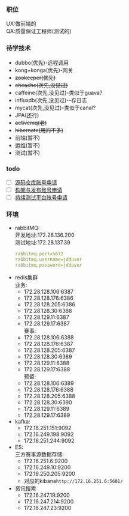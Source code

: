 ### 职位
UX:做前端的  
QA:质量保证工程师(测试的)  

### 待学技术  
* dubbo(优先)-远程调用
* kong+konga(优先)-网关
* ~~zookeeper(优先)~~
* ~~ehcache(次先,没见过)~~
* caffeine(次先,没见过)-类似于guava?
* influxdb(次先,没见过)--存日志
* mycat(次先,没见过)-类似于canal?
* JPA(还行)
* ~~activemq(老)~~
* ~~hibernate(用的不多)~~
* 前端(暂不)
* 运维(暂不)
* 测试(暂不)

### todo
* [ ] [源码仓库账号申请](http://git.jiangduoduo.com)  
* [ ] [构架与发布账号申请](http://haier.jddops.com/dashboard)
* [ ] [持续测试平台账号申请](http://172.28.136.93:8081/)

### 环境  
* rabbitMQ:  
  开发地址:172.28.136.200  
  测试地址:172.28.137.39  
  ```yml
  rabbitmq.port=5672  
  rabbitmq.username=jdduser
  rabbitmq.password=jdduser
  ```
* redis集群  
  业务:  
  * 172.28.128.106:6387
  * 172.28.128.176:6386
  * 172.28.128.205:6386
  * 172.28.128.30:6388
  * 172.28.129.11:6387
  * 172.28.129.17:6387  
  赛事:  
  * 172.28.128.106:6388
  * 172.28.128.176:6387
  * 172.28.128.205:6387
  * 172.28.128.30:6389
  * 172.28.129.11:6388
  * 172.28.129.17:6388  
  预留:  
  * 172.28.128.106:6389
  * 172.28.128.176:6388
  * 172.28.128.205:6388
  * 172.28.128.30:6390
  * 172.28.129.11:6389
  * 172.28.129.17:6389
* kafka:  
  * 172.16.251.151:9092
  * 172.16.249.198:9092
  * 172.16.251.244:9092
* ES:  
  三方赛事源数据存储:  
  * 172.16.251.6:9200
  * 172.16.249.10:9200
  * 172.16.250.205:9200
  * 对应的kibana`http://172.16.251.6:5601/`  
* 资讯搜索
  * 172.16.247.19:9200
  * 172.16.247.214:9200
  * 172.16.247.23:9200


